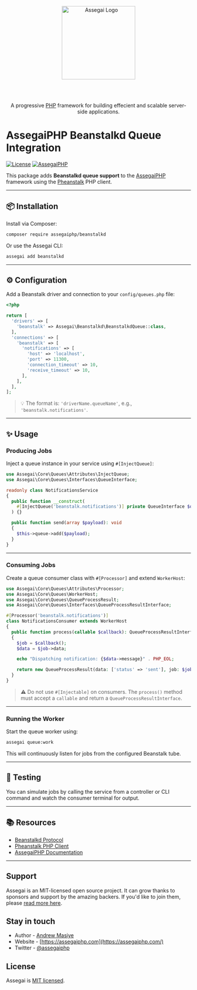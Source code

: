 <div align="center" style="padding-bottom: 48px">
    <a href="https://assegaiphp.com/" target="blank"><img src="https://assegaiphp.com/images/logos/logo-cropped.png" width="200" alt="Assegai Logo"></a>
</div>

<p style="text-align: center">A progressive <a href="https://php.net">PHP</a> framework for building effecient and scalable server-side applications.</p>


# AssegaiPHP Beanstalkd Queue Integration

[![License](https://img.shields.io/badge/license-MIT-blue.svg)](LICENSE)
[![AssegaiPHP](https://img.shields.io/badge/built%20for-AssegaiPHP-forestgreen)](https://github.com/assegaiphp/framework)

This package adds **Beanstalkd queue support** to the [AssegaiPHP](https://github.com/assegaiphp/framework) framework using the [Pheanstalk](https://github.com/pda/pheanstalk) PHP client.

---

## 📦 Installation

Install via Composer:

```bash
composer require assegaiphp/beanstalkd
````

Or use the Assegai CLI:

```bash
assegai add beanstalkd
```

---

## ⚙️ Configuration

Add a Beanstalk driver and connection to your `config/queues.php` file:

```php
<?php

return [
  'drivers' => [
    'beanstalk' => Assegai\Beanstalkd\BeanstalkdQueue::class,
  ],
  'connections' => [
    'beanstalk' => [
      'notifications' => [
        'host' => 'localhost',
        'port' => 11300,
        'connection_timeout' => 10,
        'receive_timeout' => 10,
      ],
    ],
  ],
];
```

> 💡 The format is: `'driverName.queueName'`, e.g., `'beanstalk.notifications'`.

---

## ✨ Usage

### Producing Jobs

Inject a queue instance in your service using `#[InjectQueue]`:

```php
use Assegai\Core\Queues\Attributes\InjectQueue;
use Assegai\Core\Queues\Interfaces\QueueInterface;

readonly class NotificationsService
{
  public function __construct(
    #[InjectQueue('beanstalk.notifications')] private QueueInterface $queue
  ) {}

  public function send(array $payload): void
  {
    $this->queue->add($payload);
  }
}
```

---

### Consuming Jobs

Create a queue consumer class with `#[Processor]` and extend `WorkerHost`:

```php
use Assegai\Core\Queues\Attributes\Processor;
use Assegai\Core\Queues\WorkerHost;
use Assegai\Core\Queues\QueueProcessResult;
use Assegai\Core\Queues\Interfaces\QueueProcessResultInterface;

#[Processor('beanstalk.notifications')]
class NotificationsConsumer extends WorkerHost
{
  public function process(callable $callback): QueueProcessResultInterface
  {
    $job = $callback();
    $data = $job->data;

    echo "Dispatching notification: {$data->message}" . PHP_EOL;

    return new QueueProcessResult(data: ['status' => 'sent'], job: $job);
  }
}
```

> ⚠️ Do not use `#[Injectable]` on consumers. The `process()` method must accept a `callable` and return a `QueueProcessResultInterface`.

---

### Running the Worker

Start the queue worker using:

```bash
assegai queue:work
```

This will continuously listen for jobs from the configured Beanstalk tube.

---

## 🧪 Testing

You can simulate jobs by calling the service from a controller or CLI command and watch the consumer terminal for output.

---

## 📚 Resources

* [Beanstalkd Protocol](https://github.com/beanstalkd/beanstalkd)
* [Pheanstalk PHP Client](https://github.com/pda/pheanstalk)
* [AssegaiPHP Documentation](https://github.com/assegaiphp/framework)

---

## Support

Assegai is an MIT-licensed open source project. It can grow thanks to sponsors and support by the amazing backers. If you'd like to join them, please [read more here](https://assegaiphp.com/support).

## Stay in touch

* Author - [Andrew Masiye](https://twitter.com/feenix11)
* Website - [https://assegaiphp.com](https://assegaiphp.com/)
* Twitter - [@assegaiphp](https://twitter.com/assegaiphp)

## License

Assegai is [MIT licensed](LICENSE).